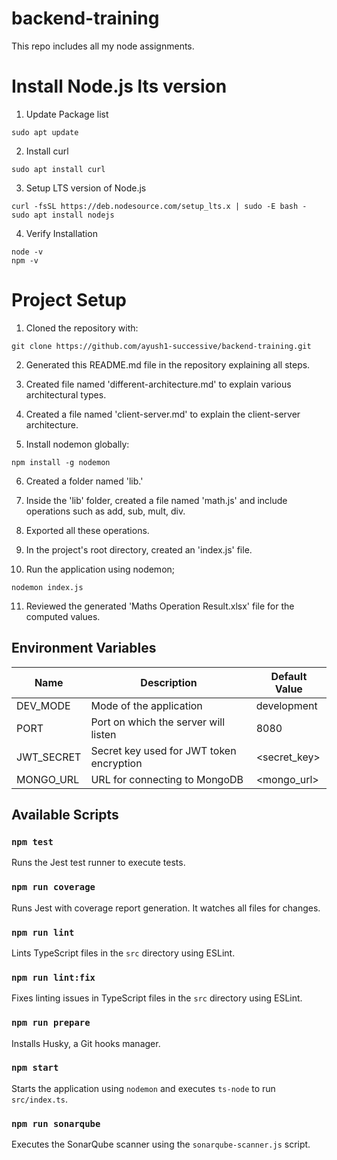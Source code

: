 # backend-training

This repo includes all my node assignments.

# Install Node.js lts version

1. Update Package list

```
sudo apt update
```

2. Install curl

```
sudo apt install curl
```

3. Setup LTS version of Node.js

```
curl -fsSL https://deb.nodesource.com/setup_lts.x | sudo -E bash -
sudo apt install nodejs
```

4. Verify Installation

```
node -v
npm -v
```

# Project Setup

1. Cloned the repository with:

```
git clone https://github.com/ayush1-successive/backend-training.git
```

2. Generated this README.md file in the repository explaining all steps.

3. Created file named 'different-architecture.md' to explain various architectural types.

4. Created a file named 'client-server.md' to explain the client-server architecture.

5. Install nodemon globally:

```
npm install -g nodemon
```

6. Created a folder named 'lib.'

7. Inside the 'lib' folder, created a file named 'math.js' and include operations such as add, sub, mult, div.

8. Exported all these operations.

9. In the project's root directory, created an 'index.js' file.

10. Run the application using nodemon;

```
nodemon index.js
```

11. Reviewed the generated 'Maths Operation Result.xlsx' file for the computed values.

## Environment Variables

| Name       | Description                              | Default Value |
| ---------- | ---------------------------------------- | ------------- |
| DEV_MODE   | Mode of the application                  | development   |
| PORT       | Port on which the server will listen     | 8080          |
| JWT_SECRET | Secret key used for JWT token encryption | <secret_key>  |
| MONGO_URL  | URL for connecting to MongoDB            | <mongo_url>   |

## Available Scripts

### `npm test`

Runs the Jest test runner to execute tests.

### `npm run coverage`

Runs Jest with coverage report generation. It watches all files for changes.

### `npm run lint`

Lints TypeScript files in the `src` directory using ESLint.

### `npm run lint:fix`

Fixes linting issues in TypeScript files in the `src` directory using ESLint.

### `npm run prepare`

Installs Husky, a Git hooks manager.

### `npm start`

Starts the application using `nodemon` and executes `ts-node` to run `src/index.ts`.

### `npm run sonarqube`

Executes the SonarQube scanner using the `sonarqube-scanner.js` script.
